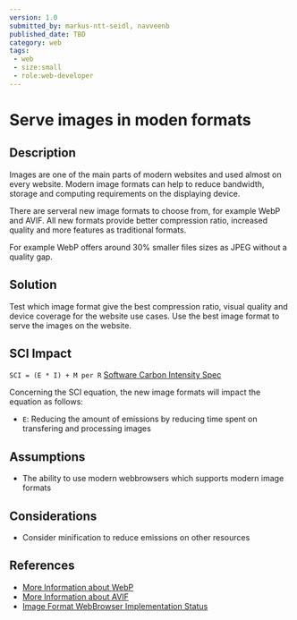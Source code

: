 ```yaml
---
version: 1.0
submitted_by: markus-ntt-seidl, navveenb
published_date: TBD
category: web
tags: 
 - web
 - size:small
 - role:web-developer
---
```


# Serve images in moden formats

## Description

Images are one of the main parts of modern websites and used almost on every website. Modern image formats can help to reduce bandwidth, storage and computing requirements on the displaying device.

There are serveral new image formats to choose from, for example WebP and AVIF. All new formats provide better compression ratio, increased quality and more features as traditional formats. 

For example WebP offers around 30% smaller files sizes as JPEG without a quality gap.


## Solution

Test which image format give the best compression ratio, visual quality and device coverage for the website use cases. Use the best image format to serve the images on the website.


## SCI Impact

`SCI = (E * I) + M per R`
[Software Carbon Intensity Spec](https://grnsft.org/sci)

Concerning the SCI equation, the new image formats will impact the equation as follows:

- `E`: Reducing the amount of emissions by reducing time spent on transfering and processing images

## Assumptions
- The ability to use modern webbrowsers which supports modern image formats

## Considerations
- Consider minification to reduce emissions on other resources


## References
- [More Information about WebP](https://en.wikipedia.org/wiki/WebP)
- [More Information about AVIF](https://en.wikipedia.org/wiki/AVIF)
- [Image Format WebBrowser Implementation Status](https://caniuse.com/?search=image%20format)
